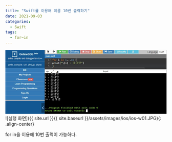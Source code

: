 ```yaml
---
title: "Swift를 이용해 이름 10번 출력하기"
date: 2021-09-03
categories:
  - Swift
tags:
  - for~in
---
```


![실행 화면](../assets/images/ios/ios-w01.JPG)
![실행 화면]({{ site.url }}{{ site.baseurl }}/assets/images/ios/ios-w01.JPG){: .align-center}

for in을 이용해 10번 출력이 가능하다.
